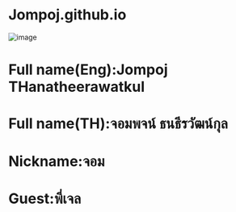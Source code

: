 # Jompoj.github.io
![image](https://github.com/Jompoj/Jompoj.github.io/assets/147574797/30fb6397-a72a-4f92-8db9-8e2aa784442a)
# Full name(Eng):Jompoj THanatheerawatkul
# Full name(TH):จอมพจน์ ธนธีรวัฒน์กุล
# Nickname:จอม
# Guest:พี่เจล



